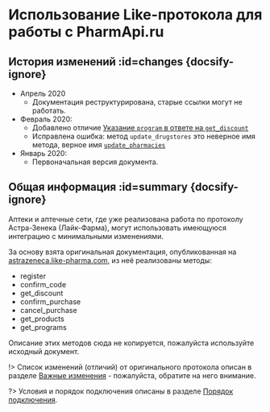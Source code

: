 ﻿# Использование Like-протокола для работы с PharmApi.ru


## История изменений :id=changes {docsify-ignore}

* Апрель 2020
  * Документация реструктурирована, старые ссылки могут не работать.
* Февраль 2020:
  * Добавлено отличие [Указание `program` в ответе на `get_discount`](/like/changes#program-in-get-discount)
  * Исправлена ошибка: метод `update_drugstores` это неверное имя метода, верное имя  [`update_pharmacies`](/like/changes#update_pharmacies)
* Январь 2020:
  * Первоначальная версия документа.

## Общая информация :id=summary {docsify-ignore}

Аптеки и аптечные сети, где уже реализована работа по протоколу Астра-Зенека (Лайк-Фарма), могут использовать имеющуюся интеграцию с минимальными изменениями.

За основу взята оригинальная документация, опубликованная на [astrazeneca.like-pharma.com](https://astrazeneca.like-pharma.com/api/documentation/), из неё реализованы методы: 

  * register
  * confirm_code
  * get_discount
  * confirm_purchase
  * cancel_purchase
  * get_products
  * get_programs
  
Описание этих методов сюда не копируется, пожалуйста используйте исходный документ.

!> Список изменений (отличий) от оригинального протокола описан в разделе [Важные изменения](changes.md) - пожалуйста, обратите на него внимание.

?> Условия и порядок подключения описаны в разделе [Порядок подключения](connect.md).
